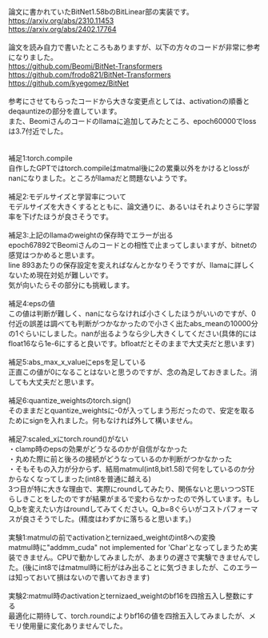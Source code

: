 論文に書かれていたBitNet1.58bのBitLinear部の実装です。<br>
https://arxiv.org/abs/2310.11453<br>
https://arxiv.org/abs/2402.17764<br>
<br>
論文を読み自力で書いたところもありますが、以下の方々のコードが非常に参考になりました。<br>
https://github.com/Beomi/BitNet-Transformers<br>
https://github.com/frodo821/BitNet-Transformers<br>
https://github.com/kyegomez/BitNet<br>
<br>
参考にさせてもらったコードから大きな変更点としては、activationの順番とdeqauntizeの部分を直しています。<br>
また、Beomiさんのコードのllamaに追加してみたところ、epoch60000でlossは3.7付近でした。<br>
<br>
<br>
補足1:torch.compile<br>
自作したGPTではtorch.compileはmatmal後に2の累乗以外をかけるとlossがnanになりました。ところがllamaだと問題ないようです。<br>
<br>
補足2:モデルサイズと学習率について<br>
モデルサイズを大きくするとともに、論文通りに、あるいはそれよりさらに学習率を下げたほうが良さそうです。<br>
<br>
補足3:上記のllamaのweightの保存時でエラーが出る<br>
epoch67892でBeomiさんのコードとの相性で止まってしまいますが、bitnetの感覚はつかめると思います。<br>
line 893あたりの保存設定を変えればなんとかなりそうですが、llamaに詳しくないため現在対処が難しいです。<br>
気が向いたらその部分にも挑戦します。<br>
<br>
補足4:epsの値<br>
この値は判断が難しく、nanにならなければ小さくしたほうがいいのですが、0付近の誤差は調べても判断がつかなかったので小さく出たabs_meanの10000分の1ぐらいにしました。nanが出るようなら少し大きくしてください(具体的にはfloat16なら1e-6にすると良いです。bfloatだとそのままで大丈夫だと思います)<br>
<br>
補足5:abs_max_x_valueにepsを足している<br>
正直この値が0になることはないと思うのですが、念の為足しておきました。消しても大丈夫だと思います。<br>
<br>
補足6:quantize_weightsのtorch.sign()<br>
そのままだとquantize_weightsに-0が入ってしまう形だったので、安定を取るためにsignを入れました。何もなければ外して構いません。<br>
<br>
補足7:scaled_xにtorch.round()がない<br>
・clamp時のepsの効果がどうなるのかが自信がなかった<br>
・丸めた際に前と後ろの接続がどうなっているのか判断がつかなかった<br>
・そもそもの入力が分からず、結局matmul(int8,bit1.58)で何をしているのか分からなくなってしまった(int8を普通に越える)<br>
3つ目が特に大きな理由で、実際にroundしてみたり、関係ないと思いつつSTEらしきことをしたのですが結果がまるで変わらなかったので外しています。もしQ_bを変えたい方はroundしてみてください。Q_b=8ぐらいがコストパフォーマスが良さそうでした。(精度はわずかに落ちると思います。)
<br>
<br>
実験1:matmulの前でactivationとternizaed_weightのint8への変換<br>
matmul時に"addmm_cuda" not implemented for 'Char'となってしまうため実装できません。CPUで動かしてみましたが、あまりの遅さで実験できませんでした。(後にint8ではmatmul時に桁がはみ出ることに気づきましたが、このエラーは知っておいて損はないので書いておきます)<br>
<br>
実験2:matmul時のactivationとternizaed_weightのbf16を四捨五入し整数にする<br>
最適化に期待して、torch.roundによりbf16の値を四捨五入してみましたが、メモリ使用量に変化ありませんでした。<br>
<br>
